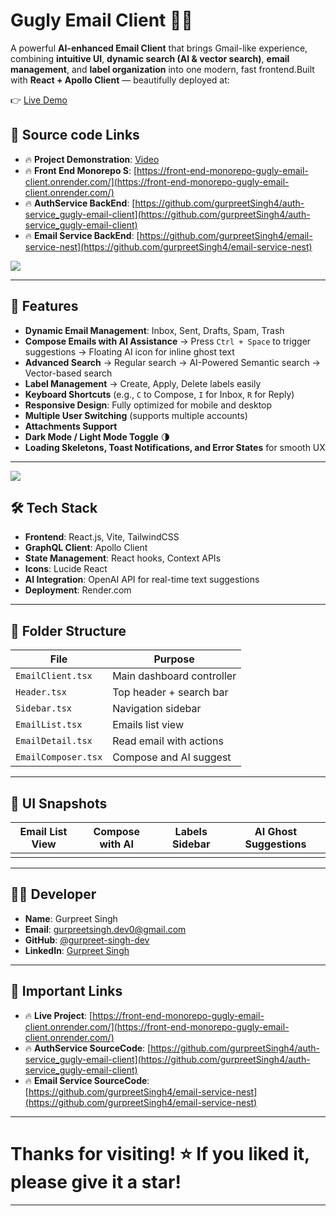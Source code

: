 # Gugly Email Client 📩✨

A powerful **AI-enhanced Email Client** that brings Gmail-like experience, combining **intuitive UI**, **dynamic search (AI & vector search)**, **email management**, and **label organization** into one modern, fast frontend.Built with **React + Apollo Client** — beautifully deployed at:

👉 [Live Demo](https://front-end-monorepo-gugly-email-client.onrender.com/)

## 🔗 Source code Links

- 🔥 **Project Demonstration**: [Video](https://drive.google.com/file/d/1mxYymA5k4GgklEe7vL0T6vKWKW6fF59g/view?usp=sharing)
- 🔥 **Front End Monorepo S**: [https://front-end-monorepo-gugly-email-client.onrender.com/](https://front-end-monorepo-gugly-email-client.onrender.com/)
- 🔥 **AuthService BackEnd**: [https://github.com/gurpreetSingh4/auth-service_gugly-email-client](https://github.com/gurpreetSingh4/auth-service_gugly-email-client)
- 🔥 **Email Service BackEnd**: [https://github.com/gurpreetSingh4/email-service-nest](https://github.com/gurpreetSingh4/email-service-nest)



<img src="https://github.com/user-attachments/assets/651f549a-eb2f-4c04-beca-42ced979fd85">

---

## 🚀 Features

- **Dynamic Email Management**: Inbox, Sent, Drafts, Spam, Trash
- **Compose Emails with AI Assistance**  → Press `Ctrl + Space` to trigger suggestions  → Floating AI icon for inline ghost text
- **Advanced Search**  → Regular search  → AI-Powered Semantic search  → Vector-based search
- **Label Management**  → Create, Apply, Delete labels easily
- **Keyboard Shortcuts** (e.g., `C` to Compose, `I` for Inbox, `R` for Reply)
- **Responsive Design**: Fully optimized for mobile and desktop
- **Multiple User Switching** (supports multiple accounts)
- **Attachments Support**
- **Dark Mode / Light Mode Toggle** 🌗
- **Loading Skeletons, Toast Notifications, and Error States** for smooth UX

---
<img src="https://github.com/user-attachments/assets/6ec06fbf-cfda-4f7c-b485-74924bca1715">

## 🛠 Tech Stack

- **Frontend**: React.js, Vite, TailwindCSS
- **GraphQL Client**: Apollo Client
- **State Management**: React hooks, Context APIs
- **Icons**: Lucide React
- **AI Integration**: OpenAI API for real-time text suggestions
- **Deployment**: Render.com

---

## 👥 Folder Structure

| File                | Purpose                   |
| ------------------- | ------------------------- |
| `EmailClient.tsx`   | Main dashboard controller |
| `Header.tsx`        | Top header + search bar   |
| `Sidebar.tsx`       | Navigation sidebar        |
| `EmailList.tsx`     | Emails list view          |
| `EmailDetail.tsx`   | Read email with actions   |
| `EmailComposer.tsx` | Compose and AI suggest    |

---

## 📸 UI Snapshots

| Email List View | Compose with AI | Labels Sidebar | AI Ghost Suggestions |
| --------------- | --------------- | -------------- | -------------------- |
|                 |                 |                |                      |

---
## 👨‍💼 Developer

- **Name**: Gurpreet Singh
- **Email**: [gurpreetsingh.dev0@gmail.com](mailto:gurpreetsingh.dev0@gmail.com)
- **GitHub**: [@gurpreet-singh-dev](https://github.com/gurpreet-singh-dev)
- **LinkedIn**: [Gurpreet Singh](https://linkedin.com/in/gurpreet-singh-dev)

---

## 🔗 Important Links

- 🔥 **Live Project**: [https://front-end-monorepo-gugly-email-client.onrender.com/](https://front-end-monorepo-gugly-email-client.onrender.com/)
- 🔥 **AuthService SourceCode**: [https://github.com/gurpreetSingh4/auth-service_gugly-email-client](https://github.com/gurpreetSingh4/auth-service_gugly-email-client)
- 🔥 **Email Service SourceCode**: [https://github.com/gurpreetSingh4/email-service-nest](https://github.com/gurpreetSingh4/email-service-nest)


---

# Thanks for visiting! ⭐ If you liked it, please give it a star!

---
